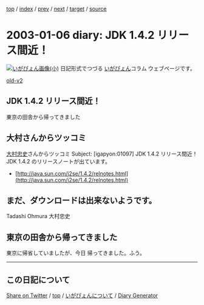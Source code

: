 [top](../index.html) 
 / [index](index.html) 
 / [prev](https://igapyon.github.io/diary/2003/ig030102.html) 
 / [next](https://igapyon.github.io/diary/2003/ig030110.html) 
 / [target](https://igapyon.github.io/diary/2003/ig030106.html) 
 / [source](https://github.com/igapyon/diary/blob/gh-pages/2003/ig030106.html.src.md) 

2003-01-06 diary: JDK 1.4.2 リリース間近！
=====================================================================================================
[![いがぴょん画像(小)](https://igapyon.github.io/diary/images/iga200306s.jpg "いがぴょん")](https://igapyon.github.io/diary/memo/memoigapyon.html) 日記形式でつづる [いがぴょん](https://igapyon.github.io/diary/memo/memoigapyon.html)コラム ウェブページです。

[old-v2](ig030106-orig.html)

## JDK 1.4.2 リリース間近！

東京の田舎から帰ってきました


## 大村さんからツッコミ

[大村忠史](http://www.cutt.co.jp/book/4-87783-052-9.html)さんからツッコミ
Subject: [igapyon:01097] JDK 1.4.2 リリース間近！
JDK 1.4.2 のリリースノートが出ています。

* [http://java.sun.com/j2se/1.4.2/relnotes.html](http://java.sun.com/j2se/1.4.2/relnotes.html)

まだ、ダウンロードは出来ないようです。
-- 
Tadashi Ohmura 大村忠史

## 東京の田舎から帰ってきました

東京に帰省していましたが、今日 帰ってきました。ふう。

----------------------------------------------------------------------------------------------------

## この日記について

[Share on Twitter](https://twitter.com/intent/tweet?hashtags=igapyon%2Cdiary%2C%E3%81%84%E3%81%8C%E3%81%B4%E3%82%87%E3%82%93&text=JDK+1.4.2+%E3%83%AA%E3%83%AA%E3%83%BC%E3%82%B9%E9%96%93%E8%BF%91%EF%BC%81&url=https%3A%2F%2Figapyon.github.io%2Fdiary%2F2003%2Fig030106.html) / [top](../index.html) / [いがぴょんについて](https://igapyon.github.io/diary/memo/memoigapyon.html) / [Diary Generator](https://github.com/igapyon/igapyonv3)
